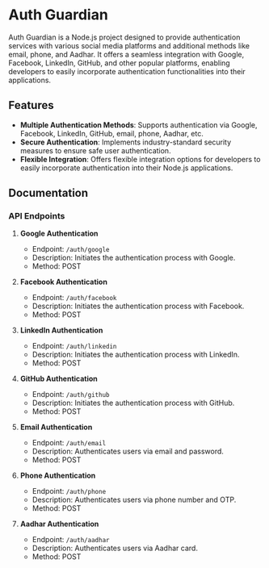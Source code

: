 # Auth Guardian

Auth Guardian is a Node.js project designed to provide authentication services with various social media platforms and additional methods like email, phone, and Aadhar. It offers a seamless integration with Google, Facebook, LinkedIn, GitHub, and other popular platforms, enabling developers to easily incorporate authentication functionalities into their applications.

## Features

- **Multiple Authentication Methods**: Supports authentication via Google, Facebook, LinkedIn, GitHub, email, phone, Aadhar, etc.
- **Secure Authentication**: Implements industry-standard security measures to ensure safe user authentication.
- **Flexible Integration**: Offers flexible integration options for developers to easily incorporate authentication into their Node.js applications.

## Documentation

### API Endpoints

1. **Google Authentication**
   - Endpoint: `/auth/google`
   - Description: Initiates the authentication process with Google.
   - Method: POST

2. **Facebook Authentication**
   - Endpoint: `/auth/facebook`
   - Description: Initiates the authentication process with Facebook.
   - Method: POST

3. **LinkedIn Authentication**
   - Endpoint: `/auth/linkedin`
   - Description: Initiates the authentication process with LinkedIn.
   - Method: POST

4. **GitHub Authentication**
   - Endpoint: `/auth/github`
   - Description: Initiates the authentication process with GitHub.
   - Method: POST

5. **Email Authentication**
   - Endpoint: `/auth/email`
   - Description: Authenticates users via email and password.
   - Method: POST

6. **Phone Authentication**
   - Endpoint: `/auth/phone`
   - Description: Authenticates users via phone number and OTP.
   - Method: POST

7. **Aadhar Authentication**
   - Endpoint: `/auth/aadhar`
   - Description: Authenticates users via Aadhar card.
   - Method: POST
